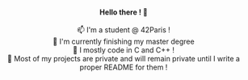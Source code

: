<p align='center'>
	<br />
	<b>Hello there ! 👋</b><br />
	<br />
	📫 I'm a student @ 42Paris !<br />
	🔭 I'm currently finishing my master degree<br />
	🌱 I mostly code in C and C++ !</a></b><br />
	💬 Most of my projects are private and will remain private until I write a proper README for them !<br />
	<br />
</p>
